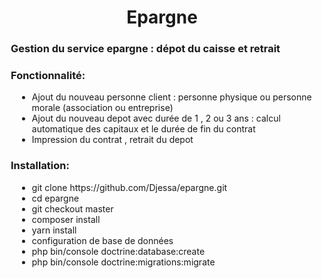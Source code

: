 <h1 style="text-align: center;">Epargne </h1>

<h3 style="margin-left: 10px;">Gestion du service epargne : dépot du caisse et  retrait</h3>

<h3 style="margin-left: 10px;">Fonctionnalité: </h3>

<ul style="margin-left: 20px;">
  <li>Ajout du nouveau personne client : personne physique ou personne morale (association ou entreprise)</li>
  <li>Ajout du nouveau depot avec durée de 1 , 2  ou 3 ans : calcul automatique des capitaux et le durée de fin du contrat</li>
  <li>Impression du contrat , retrait du depot</li>
</ul>


<h3 style="margin-left: 10px;">Installation: </h3>

<ul style="margin-left: 20px;">
  <li>git clone https://github.com/Djessa/epargne.git</li>
  <li>cd epargne</li>
  <li>git checkout master</li>
  <li>composer install</li>
  <li>yarn install</li>
  <li>configuration de base de données</li>
  <li>php bin/console doctrine:database:create</li>
  <li>php bin/console doctrine:migrations:migrate</li>
</ul>


